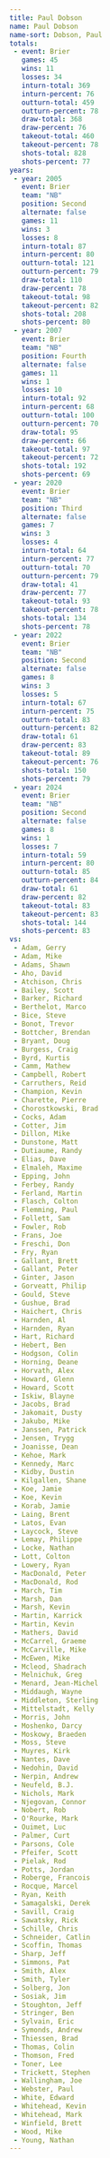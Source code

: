 ```yaml
---
title: Paul Dobson
name: Paul Dobson
name-sort: Dobson, Paul
totals:
 - event: Brier
   games: 45
   wins: 11
   losses: 34
   inturn-total: 369
   inturn-percent: 76
   outturn-total: 459
   outturn-percent: 78
   draw-total: 368
   draw-percent: 76
   takeout-total: 460
   takeout-percent: 78
   shots-total: 828
   shots-percent: 77
years:
 - year: 2005
   event: Brier
   team: "NB"
   position: Second
   alternate: false
   games: 11
   wins: 3
   losses: 8
   inturn-total: 87
   inturn-percent: 80
   outturn-total: 121
   outturn-percent: 79
   draw-total: 110
   draw-percent: 78
   takeout-total: 98
   takeout-percent: 82
   shots-total: 208
   shots-percent: 80
 - year: 2007
   event: Brier
   team: "NB"
   position: Fourth
   alternate: false
   games: 11
   wins: 1
   losses: 10
   inturn-total: 92
   inturn-percent: 68
   outturn-total: 100
   outturn-percent: 70
   draw-total: 95
   draw-percent: 66
   takeout-total: 97
   takeout-percent: 72
   shots-total: 192
   shots-percent: 69
 - year: 2020
   event: Brier
   team: "NB"
   position: Third
   alternate: false
   games: 7
   wins: 3
   losses: 4
   inturn-total: 64
   inturn-percent: 77
   outturn-total: 70
   outturn-percent: 79
   draw-total: 41
   draw-percent: 77
   takeout-total: 93
   takeout-percent: 78
   shots-total: 134
   shots-percent: 78
 - year: 2022
   event: Brier
   team: "NB"
   position: Second
   alternate: false
   games: 8
   wins: 3
   losses: 5
   inturn-total: 67
   inturn-percent: 75
   outturn-total: 83
   outturn-percent: 82
   draw-total: 61
   draw-percent: 83
   takeout-total: 89
   takeout-percent: 76
   shots-total: 150
   shots-percent: 79
 - year: 2024
   event: Brier
   team: "NB"
   position: Second
   alternate: false
   games: 8
   wins: 1
   losses: 7
   inturn-total: 59
   inturn-percent: 80
   outturn-total: 85
   outturn-percent: 84
   draw-total: 61
   draw-percent: 82
   takeout-total: 83
   takeout-percent: 83
   shots-total: 144
   shots-percent: 83
vs:
 - Adam, Gerry
 - Adam, Mike
 - Adams, Shawn
 - Aho, David
 - Atchison, Chris
 - Bailey, Scott
 - Barker, Richard
 - Berthelot, Marco
 - Bice, Steve
 - Bonot, Trevor
 - Bottcher, Brendan
 - Bryant, Doug
 - Burgess, Craig
 - Byrd, Kurtis
 - Camm, Mathew
 - Campbell, Robert
 - Carruthers, Reid
 - Champion, Kevin
 - Charette, Pierre
 - Chorostkowski, Brad
 - Cocks, Adam
 - Cotter, Jim
 - Dillon, Mike
 - Dunstone, Matt
 - Dutiaume, Randy
 - Elias, Dave
 - Elmaleh, Maxime
 - Epping, John
 - Ferbey, Randy
 - Ferland, Martin
 - Flasch, Colton
 - Flemming, Paul
 - Follett, Sam
 - Fowler, Rob
 - Frans, Joe
 - Freschi, Don
 - Fry, Ryan
 - Gallant, Brett
 - Gallant, Peter
 - Ginter, Jason
 - Gorveatt, Philip
 - Gould, Steve
 - Gushue, Brad
 - Haichert, Chris
 - Harnden, Al
 - Harnden, Ryan
 - Hart, Richard
 - Hebert, Ben
 - Hodgson, Colin
 - Horning, Deane
 - Horvath, Alex
 - Howard, Glenn
 - Howard, Scott
 - Iskiw, Blayne
 - Jacobs, Brad
 - Jakomait, Dusty
 - Jakubo, Mike
 - Janssen, Patrick
 - Jensen, Trygg
 - Joanisse, Dean
 - Kehoe, Mark
 - Kennedy, Marc
 - Kidby, Dustin
 - Kilgallen, Shane
 - Koe, Jamie
 - Koe, Kevin
 - Korab, Jamie
 - Laing, Brent
 - Latos, Evan
 - Laycock, Steve
 - Lemay, Philippe
 - Locke, Nathan
 - Lott, Colton
 - Lowery, Ryan
 - MacDonald, Peter
 - MacDonald, Rod
 - March, Tim
 - Marsh, Dan
 - Marsh, Kevin
 - Martin, Karrick
 - Martin, Kevin
 - Mathers, David
 - McCarrel, Graeme
 - McCarville, Mike
 - McEwen, Mike
 - Mcleod, Shadrach
 - Melnichuk, Greg
 - Menard, Jean-Michel
 - Middaugh, Wayne
 - Middleton, Sterling
 - Mittelstadt, Kelly
 - Morris, John
 - Moshenko, Darcy
 - Moskowy, Braeden
 - Moss, Steve
 - Muyres, Kirk
 - Nantes, Dave
 - Nedohin, David
 - Nerpin, Andrew
 - Neufeld, B.J.
 - Nichols, Mark
 - Njegovan, Connor
 - Nobert, Rob
 - O'Rourke, Mark
 - Ouimet, Luc
 - Palmer, Curt
 - Parsons, Cole
 - Pfeifer, Scott
 - Pielak, Rod
 - Potts, Jordan
 - Roberge, Francois
 - Rocque, Marcel
 - Ryan, Keith
 - Samagalski, Derek
 - Savill, Craig
 - Sawatsky, Rick
 - Schille, Chris
 - Schneider, Catlin
 - Scoffin, Thomas
 - Sharp, Jeff
 - Simmons, Pat
 - Smith, Alex
 - Smith, Tyler
 - Solberg, Jon
 - Sosiak, Jim
 - Stoughton, Jeff
 - Stringer, Ben
 - Sylvain, Eric
 - Symonds, Andrew
 - Thiessen, Brad
 - Thomas, Colin
 - Thomson, Fred
 - Toner, Lee
 - Trickett, Stephen
 - Wallingham, Joe
 - Webster, Paul
 - White, Edward
 - Whitehead, Kevin
 - Whitehead, Mark
 - Winfield, Brett
 - Wood, Mike
 - Young, Nathan
---
```


